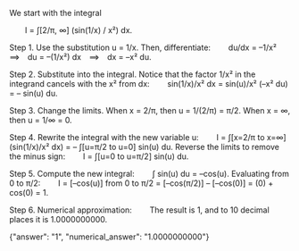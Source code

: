 We start with the integral

  I = ∫[2/π, ∞] (sin(1/x) / x²) dx.

Step 1. Use the substitution u = 1/x. Then, differentiate:
  du/dx = –1/x² ⟹ du = –(1/x²) dx ⟹ dx = –x² du.

Step 2. Substitute into the integral. Notice that the factor 1/x² in the integrand cancels with the x² from dx:
  sin(1/x)/x² dx = sin(u)/x² (–x² du) = – sin(u) du.

Step 3. Change the limits. When x = 2/π, then u = 1/(2/π) = π/2. When x = ∞, then u = 1/∞ = 0.

Step 4. Rewrite the integral with the new variable u:
  I = ∫[x=2/π to x=∞] (sin(1/x)/x² dx) = – ∫[u=π/2 to u=0] sin(u) du.
Reverse the limits to remove the minus sign:
  I = ∫[u=0 to u=π/2] sin(u) du.

Step 5. Compute the new integral:
  ∫ sin(u) du = –cos(u).
Evaluating from 0 to π/2:
  I = [–cos(u)] from 0 to π/2 = [–cos(π/2)] – [–cos(0)] = (0) + cos(0) = 1.

Step 6. Numerical approximation:
  The result is 1, and to 10 decimal places it is 1.0000000000.

{"answer": "$1$", "numerical_answer": "1.0000000000"}
